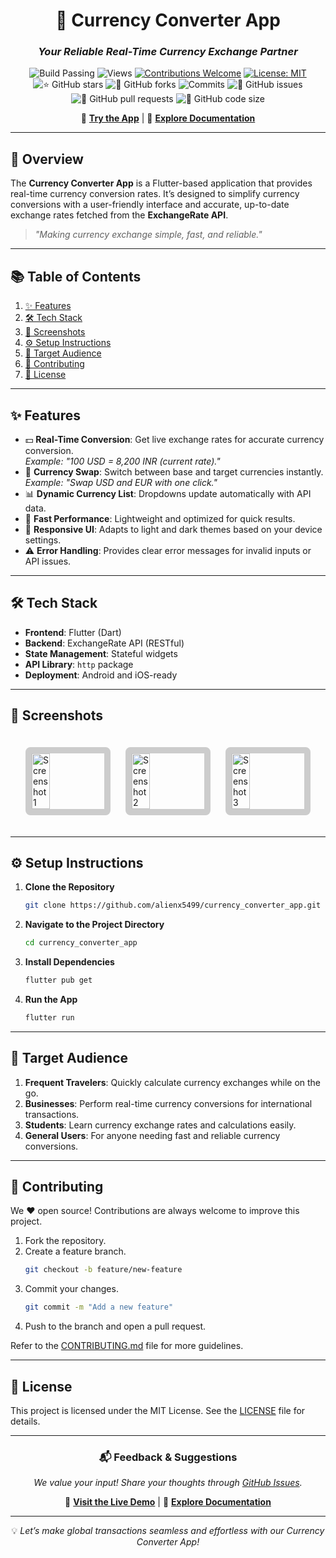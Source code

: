 
<div align="center">

# 💱 **Currency Converter App**  
### *Your Reliable Real-Time Currency Exchange Partner*

![Build Passing](https://img.shields.io/badge/build-passing-success?style=flat-square)
![Views](https://hits.dwyl.com/alienx5499/currency_converter_app.svg)
[![Contributions Welcome](https://img.shields.io/badge/contributions-welcome-brightgreen.svg?style=flat-square)](https://github.com/alienx5499/currency_converter_app/blob/main/CONTRIBUTING.md)
[![License: MIT](https://custom-icon-badges.herokuapp.com/github/license/alienx5499/currency_converter_app?logo=law&logoColor=white)](https://github.com/alienx5499/currency_converter_app/blob/main/LICENSE)
![⭐ GitHub stars](https://img.shields.io/github/stars/alienx5499/currency_converter_app?style=social)
![🍴 GitHub forks](https://img.shields.io/github/forks/alienx5499/currency_converter_app?style=social)
![Commits](https://badgen.net/github/commits/alienx5499/currency_converter_app)
![🐛 GitHub issues](https://img.shields.io/github/issues/alienx5499/currency_converter_app)
![📂 GitHub pull requests](https://img.shields.io/github/issues-pr/alienx5499/currency_converter_app)
![💾 GitHub code size](https://img.shields.io/github/languages/code-size/alienx5499/currency_converter_app)

🔗 **[Try the App](#)** | 📑 **[Explore Documentation](#)**

</div>

---

## **📖 Overview**

The **Currency Converter App** is a Flutter-based application that provides real-time currency conversion rates. It’s designed to simplify currency conversions with a user-friendly interface and accurate, up-to-date exchange rates fetched from the **ExchangeRate API**.

> *"Making currency exchange simple, fast, and reliable."*

---

## **📚 Table of Contents**

1. [✨ Features](#-features)
2. [🛠️ Tech Stack](#-tech-stack)
3. [📸 Screenshots](#-screenshots)
4. [⚙️ Setup Instructions](#️-setup-instructions)
5. [🎯 Target Audience](#-target-audience)
6. [🤝 Contributing](#-contributing)
7. [📜 License](#-license)

---

## **✨ Features**

- 💵 **Real-Time Conversion**: Get live exchange rates for accurate currency conversion.  
  *Example: "100 USD = 8,200 INR (current rate)."*
- 🔄 **Currency Swap**: Switch between base and target currencies instantly.  
  *Example: "Swap USD and EUR with one click."*
- 📊 **Dynamic Currency List**: Dropdowns update automatically with API data.
- 🚀 **Fast Performance**: Lightweight and optimized for quick results.  
- 🎨 **Responsive UI**: Adapts to light and dark themes based on your device settings.
- ⚠️ **Error Handling**: Provides clear error messages for invalid inputs or API issues.

---

## **🛠️ Tech Stack**

- **Frontend**: Flutter (Dart)
- **Backend**: ExchangeRate API (RESTful)
- **State Management**: Stateful widgets
- **API Library**: `http` package
- **Deployment**: Android and iOS-ready

---

## **📸 Screenshots**

<div style="display: flex; gap: 20px; justify-content: space-evenly; align-items: center; flex-wrap: wrap; padding: 20px;">
  <img src="https://github.com/user-attachments/assets/5016d5bd-1380-4890-87e2-19f775f8a4ca" alt="Screenshot 1" style="width: 25%; max-width: 300px; border: 10px solid #ccc; border-radius: 8px;">
  <img src="https://github.com/user-attachments/assets/14572591-ab48-4c51-9fbd-989511c36ea6" alt="Screenshot 2" style="width: 25%; max-width: 300px; border: 10px solid #ccc; border-radius: 8px;">
  <img src="https://github.com/user-attachments/assets/f99be76c-c0f8-443d-9389-d111bb694019" alt="Screenshot 3" style="width: 25%; max-width: 300px; border: 10px solid #ccc; border-radius: 8px;">
</div>

---

## **⚙️ Setup Instructions**

1. **Clone the Repository**
   ```bash
   git clone https://github.com/alienx5499/currency_converter_app.git
   ```
2. **Navigate to the Project Directory**
   ```bash
   cd currency_converter_app
   ```
3. **Install Dependencies**
   ```bash
   flutter pub get
   ```
4. **Run the App**
   ```bash
   flutter run
   ```

---

## **🎯 Target Audience**

1. **Frequent Travelers**: Quickly calculate currency exchanges while on the go.
2. **Businesses**: Perform real-time currency conversions for international transactions.
3. **Students**: Learn currency exchange rates and calculations easily.
4. **General Users**: For anyone needing fast and reliable currency conversions.

---

## **🤝 Contributing**

We ❤️ open source! Contributions are always welcome to improve this project.  

1. Fork the repository.  
2. Create a feature branch.  
   ```bash
   git checkout -b feature/new-feature
   ```
3. Commit your changes.  
   ```bash
   git commit -m "Add a new feature"
   ```
4. Push to the branch and open a pull request.

Refer to the [CONTRIBUTING.md](CONTRIBUTING.md) file for more guidelines.

---

## **📜 License**

This project is licensed under the MIT License. See the [LICENSE](LICENSE) file for details.

---

<div align="center">

### 📬 **Feedback & Suggestions**
*We value your input! Share your thoughts through [GitHub Issues](https://github.com/alienx5499/smart-home-manager/issues).*


🔗 **[Visit the Live Demo](#)** | 📑 **[Explore Documentation](#)** 

---


💡 *Let’s make global transactions seamless and effortless with our Currency Converter App!*
